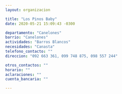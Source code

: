 ```yaml
---
layout: organizacion

title: "Los Pinos Baby"
date: 2020-05-21 15:09:43 -0300

departamento: "Canelones"
barrio: "Canelones"
actividades: "Barros Blancos"
necesidades: "Canasta"
telefono_contacto: ""
direccion: "092 663 361, 099 748 875, 098 557 244"

otros_contactos: ""
horario: ""
aclaraciones: ""
cuenta_bancaria: ""

---
```

